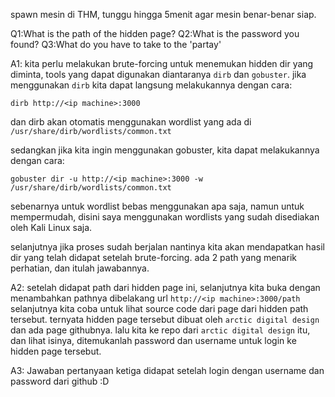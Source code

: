 spawn mesin di THM, tunggu hingga 5menit agar mesin benar-benar siap.

Q1:What is the path of the hidden page?
Q2:What is the password you found?
Q3:What do you have to take to the 'partay'

A1:
kita perlu melakukan brute-forcing untuk menemukan hidden dir yang diminta,
tools yang dapat digunakan diantaranya `dirb` dan `gobuster`.
jika menggunakan `dirb` kita dapat langsung melakukannya dengan cara:
```
dirb http://<ip machine>:3000
```
dan dirb akan otomatis menggunakan wordlist yang ada di `/usr/share/dirb/wordlists/common.txt`

sedangkan jika kita ingin menggunakan gobuster, kita dapat melakukannya dengan cara:
```
gobuster dir -u http://<ip machine>:3000 -w /usr/share/dirb/wordlists/common.txt
```
sebenarnya untuk wordlist bebas menggunakan apa saja, namun untuk mempermudah, disini saya
menggunakan wordlists yang sudah disediakan oleh Kali Linux saja.

selanjutnya jika proses sudah berjalan nantinya kita akan mendapatkan hasil dir yang telah
didapat setelah brute-forcing. ada 2 path yang menarik perhatian, dan itulah jawabannya.

A2:
setelah didapat path dari hidden page ini, selanjutnya kita buka dengan menambahkan pathnya
dibelakang url ```http://<ip machine>:3000/path```
selanjutnya kita coba untuk lihat source code dari page dari hidden path tersebut. ternyata
hidden page tersebut dibuat oleh `arctic digital design` dan ada page githubnya. lalu kita
ke repo dari `arctic digital design` itu, dan lihat isinya, ditemukanlah password dan
username untuk login ke hidden page tersebut.

A3:
Jawaban pertanyaan ketiga didapat setelah login dengan username dan password dari github :D
